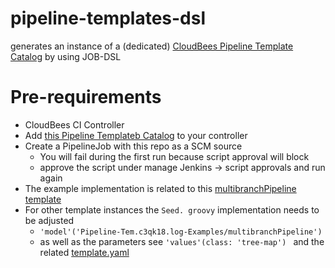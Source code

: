 # pipeline-templates-dsl

generates an instance of a (dedicated) [CloudBees Pipeline Template Catalog](https://docs.cloudbees.com/docs/admin-resources/latest/pipeline-templates-user-guide/) by using JOB-DSL



# Pre-requirements
* CloudBees CI Controller
* Add [this Pipeline Templateb Catalog](https://github.com/pipeline-demo-caternberg/pipeline-examples) to your controller
* Create a PipelineJob with this repo as a SCM source
  * You will fail during the first run because script approval will block
  * approve the script under manage Jenkins -> script approvals and run again
* The example implementation is related to this [multibranchPipeline template](https://github.com/pipeline-demo-caternberg/pipeline-examples/tree/master/templates/multibranchPipeline)
* For other template instances the `Seed. groovy` implementation needs to be adjusted
  * `'model'('Pipeline-Tem.c3qk18.log-Examples/multibranchPipeline')`
  * as well as the parameters see `'values'(class: 'tree-map') ` and the related [template.yaml](https://github.com/pipeline-demo-caternberg/pipeline-examples/blob/master/templates/multibranchPipeline/template.yaml) 